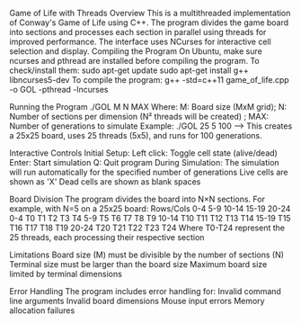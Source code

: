 Game of Life with Threads
Overview
This is a multithreaded implementation of Conway's Game of Life using C++. The program divides the game board into sections and processes each section in parallel using threads for improved performance. The interface uses NCurses for interactive cell selection and display.
Compiling the Program
On Ubuntu, make sure ncurses and pthread are installed before compiling the program. To check/install them: sudo apt-get update
                                                    sudo apt-get install g++ libncurses5-dev 
To compile the program: g++ -std=c++11 game_of_life.cpp -o GOL -pthread -lncurses

Running the Program
./GOL M N MAX
Where:
M: Board size (MxM grid); N: Number of sections per dimension (N²  threads will be created) ; MAX: Number of generations to simulate
Example:
./GOL 25 5 100  --> This creates a 25x25 board, uses 25 threads (5x5), and runs for 100 generations.

Interactive Controls
Initial Setup:
Left click: Toggle cell state (alive/dead)
Enter: Start simulation
Q: Quit program
During Simulation:
The simulation will run automatically for the specified number of generations
Live cells are shown as 'X'
Dead cells are shown as blank spaces

Board Division
The program divides the board into N×N sections. For example, with N=5 on a 25x25 board:
Rows/Cols  0-4   5-9   10-14  15-19  20-24
0-4        T0    T1    T2     T3     T4
5-9        T5    T6    T7     T8     T9
10-14      T10   T11   T12    T13    T14
15-19      T15   T16   T17    T18    T19
20-24      T20   T21   T22    T23    T24
Where T0-T24 represent the 25 threads, each processing their respective section

Limitations
Board size (M) must be divisible by the number of sections (N)
Terminal size must be larger than the board size
Maximum board size limited by terminal dimensions

Error Handling
The program includes error handling for:
Invalid command line arguments
Invalid board dimensions
Mouse input errors
Memory allocation failures
